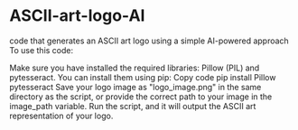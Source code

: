 # ASCII-art-logo-AI
code that generates an ASCII art logo using a simple AI-powered approach
To use this code:

Make sure you have installed the required libraries: Pillow (PIL) and pytesseract. You can install them using pip:
Copy code
pip install Pillow pytesseract
Save your logo image as "logo_image.png" in the same directory as the script, or provide the correct path to your image in the image_path variable.
Run the script, and it will output the ASCII art representation of your logo.
